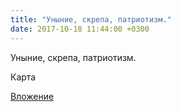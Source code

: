 ```yaml
---
title: "Уныние, скрепа, патриотизм."
date: 2017-10-18 11:44:00 +0300
---
```


Уныние, скрепа, патриотизм.

Карта

[Вложение](/assets/vk_photos/2/ZngFFGmEZF8.jpg)
